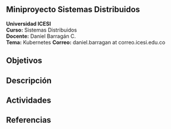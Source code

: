 ## Miniproyecto Sistemas Distribuidos

**Universidad ICESI**  
**Curso:** Sistemas Distribuidos  
**Docente:** Daniel Barragán C.  
**Tema:**  Kubernetes 
**Correo:** daniel.barragan at correo.icesi.edu.co

## Objetivos

## Descripción

## Actividades

## Referencias
